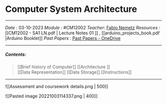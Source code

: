 # Computer System Architecture
---
*Date :*  03-10-2023 
*Module :* #CM12002
*Teacher*: [Fabio Nemetz](https://moodle.bath.ac.uk/user/profile.php?id=490)
*Resources :* [[CM12002 - SA1 LN.pdf | Lecture Notes 01 ]] , [[arduino_projects_book.pdf |Arduino Booklet]]
*Past Papers :* [Past Papers - OneDrive](https://computingservices-my.sharepoint.com/personal/sb3250_bath_ac_uk/_layouts/15/onedrive.aspx?login_hint=sb3250%40bath%2Eac%2Euk&id=%2Fpersonal%2Fsb3250%5Fbath%5Fac%5Fuk%2FDocuments%2FResources%2FSystem%20Architecture%2FPast%20Papers)

---
##### Contents: 
> [[Brief history of Computer]] 
> [[Architecture ]]  
> [[Data Representation]]
> [[Data Storage]]
> [[Instructions]]
  
--- 

![[Assessment and coursework details.png | 500]]

![[Pasted image 20221003114337.png | 400]]

